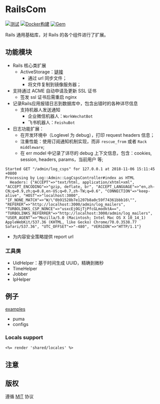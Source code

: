 # RailsCom

[![测试](https://github.com/work-design/rails_com/actions/workflows/test.yml/badge.svg)](https://github.com/work-design/rails_com/actions/workflows/test.yml)
[![Docker构建](https://github.com/work-design/rails_com/actions/workflows/cd.yml/badge.svg)](https://github.com/work-design/rails_com/actions/workflows/cd.yml)
[![Gem](https://github.com/work-design/rails_com/actions/workflows/gempush.yml/badge.svg)](https://github.com/work-design/rails_com/actions/workflows/gempush.yml)

Rails 通用基础库，对 Rails 的各个组件进行了扩展。

## 功能模块
* Rails 核心类扩展
  * ActiveStorage：[链接](lib/rails_com/active_storage) 
    * 通过 url 同步文件；
    * 将文件复制到镜像服务器；
* 支持通过 ACME 自动申请及更新 SSL 证书
  * 签发 ssl 证书后需重启 nginx
* 记录Rails应用报错日志到数据库中，包含出错时的各种详尽信息
  * 支持机器人发送通知
    * 企业微信机器人：`WorkWechatBot`
    * 飞书机器人：`FeishuBot`
* 日志功能扩展：
  * 在开发环境中（Loglevel 为 debug），打印 request headers 信息；
  * 注重性能：使用订阅通知机制实现，而非 `rescue_from` 或者 `Rack middleware`;
  * 在 err model 中记录了详尽的 debug 上下文信息，包含：cookies, session, headers, params，当前用户 等;
```
Started GET "/admin/log_csps" for 127.0.0.1 at 2018-11-06 15:11:45 +0800
Processing by Log::Admin::LogCspsController#index as HTML
  Headers: {"ACCEPT"=>"text/html, application/xhtml+xml", "ACCEPT_ENCODING"=>"gzip, deflate, br", "ACCEPT_LANGUAGE"=>"en,zh-CN;q=0.9,zh;q=0.8,en-US;q=0.7,zh-TW;q=0.6", "CONNECTION"=>"keep-alive", "HOST"=>"localhost:3000", "IF_NONE_MATCH"=>"W/\"0b91528b7e1207b8a0c59f74361bbb16\"", "REFERER"=>"http://localhost:3000/admin/log_mailers", "TURBOLINKS_CSP_NONCE"=>"usxcEjOGjTjPfcGLmodktA==", "TURBOLINKS_REFERRER"=>"http://localhost:3000/admin/log_mailers", "USER_AGENT"=>"Mozilla/5.0 (Macintosh; Intel Mac OS X 10_14_1) AppleWebKit/537.36 (KHTML, like Gecko) Chrome/70.0.3538.77 Safari/537.36", "UTC_OFFSET"=>"-480", "VERSION"=>"HTTP/1.1"}
```
* 为内容安全策略提供 report url

### 工具类
  * UidHelper：基于时间生成 UUID，精确到微秒
  * TimeHelper
  * Jobber
  * IpHelper

## 例子 
[examples](examples)
* puma
* configs

### Locals support

```erb
<%= render 'shared/locales' %>
```



## 注意


## 版权
遵循 [MIT](https://opensource.org/licenses/MIT) 协议
